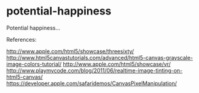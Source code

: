 potential-happiness
===================

Potential happiness...

References:

http://www.apple.com/html5/showcase/threesixty/
http://www.html5canvastutorials.com/advanced/html5-canvas-grayscale-image-colors-tutorial/
http://www.apple.com/html5/showcase/vr/
http://www.playmycode.com/blog/2011/06/realtime-image-tinting-on-html5-canvas/
https://developer.apple.com/safaridemos/CanvasPixelManipulation/